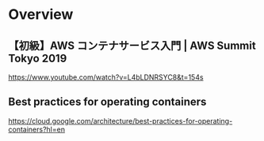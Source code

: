 # Overview
## 【初級】AWS コンテナサービス入門 | AWS Summit Tokyo 2019
https://www.youtube.com/watch?v=L4bLDNRSYC8&t=154s

## Best practices for operating containers
https://cloud.google.com/architecture/best-practices-for-operating-containers?hl=en